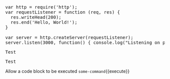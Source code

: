 <pre class="file" data-filename="app.js" data-target="replace">var http = require('http');
var requestListener = function (req, res) {
  res.writeHead(200);
  res.end('Hello, World!');
}

var server = http.createServer(requestListener);
server.listen(3000, function() { console.log("Listening on port 3000")});
</pre>
          

<pre class="file" data-target="clipboard">Test</pre>
          

<pre class="file" data-target="regex???">Test</pre>

Allow a code block to be executed `some-command`{{execute}}
